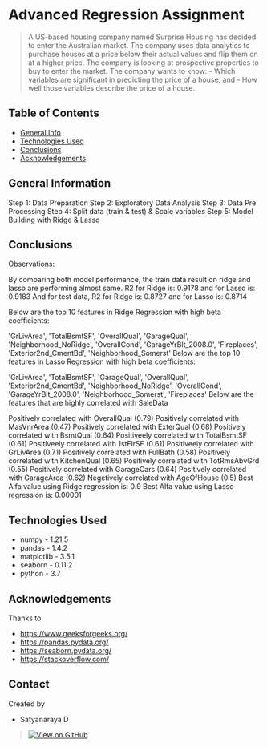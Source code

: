 # Advanced Regression Assignment
> A US-based housing company named Surprise Housing has decided to enter the Australian market. The company uses data analytics to purchase houses at a price below their actual values and flip them on at a higher price. The company is looking at prospective properties to buy to enter the market.
The company wants to know:
    -  Which variables are significant in predicting the price of a house, and
    -  How well those variables describe the price of a house.


## Table of Contents
* [General Info](#general-information)
* [Technologies Used](#technologies-used)
* [Conclusions](#conclusions)
* [Acknowledgements](#acknowledgements)

<!-- You can include any other section that is pertinent to your problem -->

## General Information
Step 1: Data Preparation
Step 2: Exploratory Data Analysis
Step 3: Data Pre Processing
Step 4: Split data (train & test) & Scale variables
Step 5: Model Building with Ridge & Lasso

<!-- You don't have to answer all the questions - just the ones relevant to your project. -->

## Conclusions
Observations:

By comparing both model performance, the train data result on ridge and lasso are performing almost same. R2 for Ridge is: 0.9178 and for Lasso is: 0.9183 And for test data, R2 for Ridge is: 0.8727 and for Lasso is: 0.8714

Below are the top 10 features in Ridge Regression with high beta coefficients:

'GrLivArea',
'TotalBsmtSF',
'OverallQual',
'GarageQual',
'Neighborhood_NoRidge',
'OverallCond',
'GarageYrBlt_2008.0',
'Fireplaces',
'Exterior2nd_CmentBd',
'Neighborhood_Somerst'
Below are the top 10 features in Lasso Regression with high beta coefficients:

'GrLivArea',
'TotalBsmtSF',
'GarageQual',
'OverallQual',
'Exterior2nd_CmentBd',
'Neighborhood_NoRidge',
'OverallCond',
'GarageYrBlt_2008.0',
'Neighborhood_Somerst',
'Fireplaces'
Below are the features that are highly correlated with SaleData

Positively correlated with OverallQual (0.79)
Positively correlated with MasVnrArea (0.47)
Positively correlated with ExterQual (0.68)
Positively correlated with BsmtQual (0.64)
Positiveely correlated with TotalBsmtSF (0.61)
Positiveely correlated with 1stFlrSF (0.61)
Positiveely correlated with GrLivArea (0.71)
Positively correlated with FullBath (0.58)
Positively correlated with KitchenQual (0.65)
Positively correlated with TotRmsAbvGrd (0.55)
Positively correlated with GarageCars (0.64)
Positively correlated with GarageArea (0.62)
Negetively correlated with AgeOfHouse (0.5)
Best Alfa value using Ridge regression is: 0.9
Best Alfa value using Lasso regression is: 0.00001

<!-- You don't have to answer all the questions - just the ones relevant to your project. -->


## Technologies Used
- numpy - 1.21.5
- pandas - 1.4.2
- matplotlib - 3.5.1
- seaborn - 0.11.2
- python - 3.7

<!-- As the libraries versions keep on changing, it is recommended to mention the version of library used in this project -->

## Acknowledgements
Thanks to
- https://www.geeksforgeeks.org/
- https://pandas.pydata.org/
- https://seaborn.pydata.org/
- https://stackoverflow.com/


## Contact
Created by 
- Satyanaraya D
> [![View on GitHub](https://img.shields.io/badge/GitHub-View_on_GitHub-blue?logo=GitHub)](https://github.com/dtsatyam) 


<!-- Optional -->
<!-- ## License -->
<!-- This project is open source and available under the [... License](). -->

<!-- You don't have to include all sections - just the one's relevant to your project -->